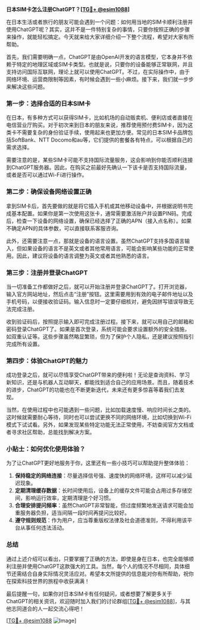 **日本SIM卡怎么注册ChatGPT？[[TG💪+ @esim1088](https://t.me/s/esim1088)]**

在日本生活或者旅行的朋友可能会遇到一个问题：如何用当地的SIM卡顺利注册并使用ChatGPT呢？其实，这并不是一件特别复杂的事情，只要你按照正确的步骤来操作，就能轻松搞定。今天就来给大家详细介绍一下整个流程，希望对大家有所帮助。

首先，我们需要明确一点，ChatGPT是由OpenAI开发的语言模型，它本身并不依赖于特定的地理区域或SIM卡类型。也就是说，只要你的设备能够正常联网，并且支持访问国际互联网，理论上就可以使用ChatGPT。不过，在实际操作中，由于网络环境、运营商限制等因素，有时候会遇到一些小麻烦。接下来，我们就一步步来解决这些问题。

### 第一步：选择合适的日本SIM卡

在日本，有多种方式可以获得SIM卡，比如机场的自动贩卖机、便利店或者直接在电信营业厅购买。对于初次来到日本的朋友来说，推荐使用预付费SIM卡，因为这类卡不需要复杂的身份验证手续，使用起来也更加方便。常见的日本SIM卡品牌包括SoftBank、NTT Docomo和au等，它们提供的套餐各有特点，可以根据自己的需求选择。

需要注意的是，某些SIM卡可能不支持国际流量服务，这会影响到你能否顺利连接到ChatGPT服务器。因此，在购买之前最好先确认一下该卡是否支持国际流量，或者是否可以通过Wi-Fi进行操作。

### 第二步：确保设备网络设置正确

拿到SIM卡后，首先要做的就是将它插入手机或其他移动设备中，并根据说明书完成基本配置。如果你是第一次使用这张卡，通常需要激活账户并设置PIN码。完成后，检查一下设备的网络设置，确保已经选择了正确的APN（接入点名称）。如果不确定APN的具体参数，可以直接联系客服咨询。

此外，还需要注意一点，那就是设备的语言设置。虽然ChatGPT支持多国语言输入，但如果设备的语言不是英文或者其他常用语言，可能会影响某些功能的正常使用。因此，建议将设备的语言调整为英文或者其他熟悉的语言。

### 第三步：注册并登录ChatGPT

当一切准备工作都做好之后，就可以开始注册并登录ChatGPT了。打开浏览器，输入官方网站地址，然后点击“注册”按钮。这里需要用到有效的电子邮件地址以及手机号码，以便接收验证码。输入信息时一定要仔细核对，避免因拼写错误导致无法完成注册。

收到验证码后，按照提示输入即可完成注册过程。接下来，就可以用自己的邮箱和密码登录ChatGPT了。如果是首次登录，系统可能会要求设置额外的安全措施，如双重认证等。这些步骤虽然略显繁琐，但为了保护个人隐私，还是建议按照指引完成所有设置。

### 第四步：体验ChatGPT的魅力

成功登录之后，就可以尽情享受ChatGPT带来的便利啦！无论是查询资料、学习新知识，还是与机器人互动聊天，都能找到适合自己的应用场景。而且，随着技术的进步，ChatGPT的功能也在不断更新迭代，未来还有更多惊喜等着我们去发现。

当然，在使用过程中也可能遇到一些问题，比如加载速度慢、响应时间长之类的。这时候就需要耐心等待，同时也可以尝试更换不同的网络环境，比如切换到Wi-Fi模式下试试看。另外，如果发现某些特定功能无法正常使用，不妨查阅官方文档或者寻求社区帮助，总能找到解决方案。

### 小贴士：如何优化使用体验？

为了让ChatGPT更好地服务于你，这里还有一些小技巧可以帮助提升整体体验：

1. **保持稳定的网络连接**：尽量选择信号强、速度快的网络环境，这样可以减少延迟现象。
2. **定期清理缓存数据**：长时间使用后，设备上的缓存文件可能会占用过多存储空间，影响运行效率，定期清理是个好习惯。
3. **合理安排提问频率**：虽然ChatGPT非常智能，但过度频繁地发送请求可能会加重服务器负担，适当间隔一段时间再提问比较好。
4. **遵守规则规范**：作为用户，应当尊重版权法律及社会道德准则，不得利用该平台从事任何违法活动。

### 总结

通过上述介绍可以看出，只要掌握了正确的方法，即使是身在日本，也完全能够顺利注册并使用ChatGPT这款强大的工具。当然，每个人的情况不尽相同，具体细节还需结合自身实际情况灵活应对。希望本文所提供的信息能对你有所帮助，祝你在探索科技世界的旅程中收获满满！

最后提醒一句，如果你对日本SIM卡有任何疑问，或者想要了解更多关于ChatGPT的相关资讯，欢迎随时加入我们的讨论群组[[TG💪+ @esim1088](https://t.me/s/esim1088)]，与其他志同道合的人一起交流心得吧！

[[TG💪+ @esim1088](https://t.me/s/esim1088) ![Image](https://i.postimg.cc/4NQfJmqS/Snipaste-2025-05-13-00-14-12.png)]